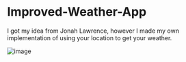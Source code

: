 # Improved-Weather-App
I got my idea from Jonah Lawrence, however I made my own implementation of using your location to get your weather.

![image](https://user-images.githubusercontent.com/74879098/172048168-b09cd5f6-7500-4194-ac3b-9e03ca39b404.png)

